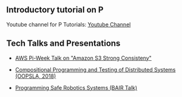 ## Introductory tutorial on P

Youtube channel for P Tutorials: [Youtube Channel](https://www.youtube.com/channel/UCDGATkWwdze_8Mfr1zuE5Hg)

## Tech Talks and Presentations

- [AWS Pi-Week Talk on "Amazon S3 Strong Consisteny"](https://www.twitch.tv/aws/video/962963706)

- [Compositional Programming and Testing of Distributed Systems (OOPSLA, 2018)](https://www.youtube.com/watch?v=IQd7RIQEFTQ&list=PLyrlk8Xaylp4hRBrMJlov4fRy5YH8UgWu&index=53)

- [Programming Safe Robotics Systems (BAIR Talk)](https://www.youtube.com/watch?v=qOtvxNi6n3w)